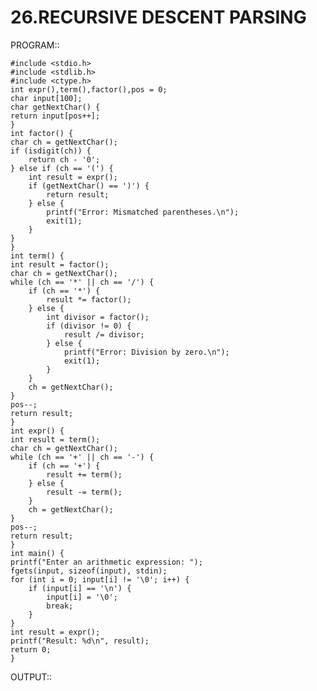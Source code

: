 # 26.RECURSIVE DESCENT PARSING

PROGRAM::
    
    #include <stdio.h>
    #include <stdlib.h>
    #include <ctype.h>
    int expr(),term(),factor(),pos = 0;
    char input[100];
    char getNextChar() {
    return input[pos++];
    }
    int factor() {
    char ch = getNextChar();
    if (isdigit(ch)) {
        return ch - '0';
    } else if (ch == '(') {
        int result = expr();
        if (getNextChar() == ')') {
            return result;
        } else {
            printf("Error: Mismatched parentheses.\n");
            exit(1);
        }
    }
    }
    int term() {
    int result = factor();
    char ch = getNextChar();
    while (ch == '*' || ch == '/') {
        if (ch == '*') {
            result *= factor();
        } else {
            int divisor = factor();
            if (divisor != 0) {
                result /= divisor;
            } else {
                printf("Error: Division by zero.\n");
                exit(1);
            }
        }
        ch = getNextChar();
    }
    pos--;
    return result;
    }
    int expr() {
    int result = term();
    char ch = getNextChar();
    while (ch == '+' || ch == '-') {
        if (ch == '+') {
            result += term();
        } else {
            result -= term();
        }
        ch = getNextChar();
    }
    pos--;
    return result;
    }
    int main() {
    printf("Enter an arithmetic expression: ");
    fgets(input, sizeof(input), stdin);
    for (int i = 0; input[i] != '\0'; i++) {
        if (input[i] == '\n') {
            input[i] = '\0';
            break;
        }
    }
    int result = expr();
    printf("Result: %d\n", result);
    return 0;
    }

OUTPUT::
